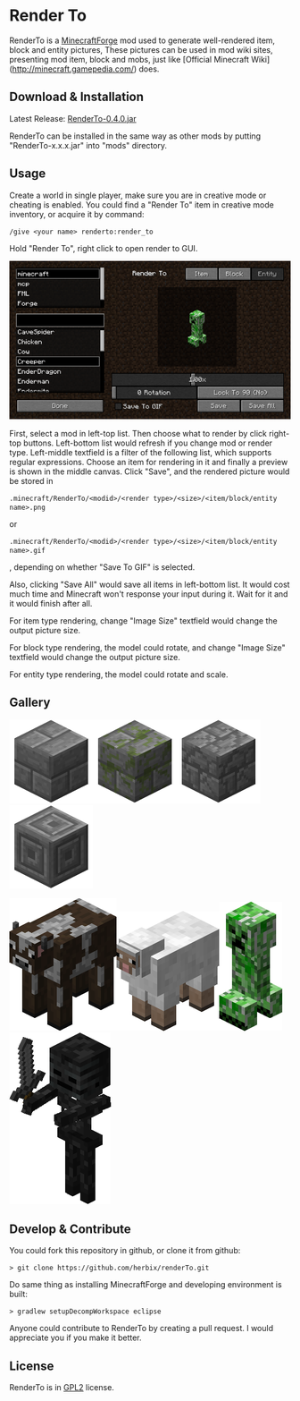 Render To
====

RenderTo is a [MinecraftForge](http://files.minecraftforge.net/) mod used to generate
well-rendered item, block and entity pictures, These pictures can be used in mod wiki sites, 
presenting mod item, block and mobs, just like [Official Minecraft Wiki]
(http://minecraft.gamepedia.com/) does.

## Download & Installation
Latest Release: [RenderTo-0.4.0.jar](https://github.com/herbix/renderTo/raw/master/build/libs/RenderTo-0.4.0.jar)

RenderTo can be installed in the same way as other mods by putting "RenderTo-x.x.x.jar" into
"mods" directory.

## Usage
Create a world in single player, make sure you are in creative mode or cheating is enabled. You
could find a "Render To" item in creative mode inventory, or acquire it by command:
```
/give <your name> renderto:render_to
```
Hold "Render To", right click to open render to GUI.

![GUI](intro/gui.png)

First, select a mod in left-top list. Then choose what to render by click right-top buttons.
Left-bottom list would refresh if you change mod or render type. Left-middle textfield is a filter
of the following list, which supports regular expressions. Choose an item for rendering in
it and finally a preview is shown in the middle canvas. Click "Save", and the rendered picture
would be stored in
```
.minecraft/RenderTo/<modid>/<render type>/<size>/<item/block/entity name>.png
```
or
```
.minecraft/RenderTo/<modid>/<render type>/<size>/<item/block/entity name>.gif
```
, depending on whether "Save To GIF" is selected.

Also, clicking "Save All" would save all items in left-bottom list. It would cost much time and
Minecraft won't response your input during it. Wait for it and it would finish after all.

For item type rendering, change "Image Size" textfield would change the output picture size.

For block type rendering, the model could rotate, and change "Image Size" textfield would change the output picture size.

For entity type rendering, the model could rotate and scale.

## Gallery

![](intro/b1.png)![](intro/b2.png)![](intro/b3.png)![](intro/b4.png)

![](intro/e1.png)![](intro/e2.png)![](intro/e3.png)![](intro/e4.png)

## Develop & Contribute
You could fork this repository in github, or clone it from github:
```
> git clone https://github.com/herbix/renderTo.git
```
Do same thing as installing MinecraftForge and developing environment is built:
```
> gradlew setupDecompWorkspace eclipse
```

Anyone could contribute to RenderTo by creating a pull request. I would appreciate you if you make
it better.

## License
RenderTo is in [GPL2](LICENSE) license.
